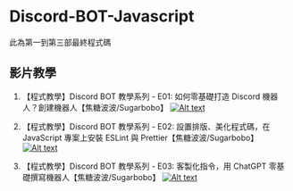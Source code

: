 # Discord-BOT-Javascript
此為第一到第三部最終程式碼

## 影片教學
1. 【程式教學】Discord BOT 教學系列 - E01: 如何零基礎打造 Discord 機器人？創建機器人【焦糖波波/Sugarbobo】
[![Alt text](https://img.youtube.com/vi/LyHRAHAqBno/0.jpg)](https://www.youtube.com/watch?v=LyHRAHAqBno)

2. 【程式教學】Discord BOT 教學系列 - E02: 設置排版、美化程式碼，在 JavaScript 專案上安裝 ESLint 與 Prettier【焦糖波波/Sugarbobo】
[![Alt text](https://img.youtube.com/vi/SjBVc37zbBU/0.jpg)](https://www.youtube.com/watch?v=SjBVc37zbBU)

3. 【程式教學】Discord BOT 教學系列 - E03: 客製化指令，用 ChatGPT 零基礎撰寫機器人【焦糖波波/Sugarbobo】
[![Alt text](https://img.youtube.com/vi/vSJC5qiI3Rs/0.jpg)](https://www.youtube.com/watch?v=vSJC5qiI3Rs)


